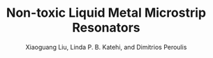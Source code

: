 ---
type: conference
title: Non-toxic Liquid Metal Microstrip Resonators
author: Xiaoguang Liu, Linda P. B. Katehi, and Dimitrios Peroulis
journal:
volume:
number:
year: 2009
month: Dec.
doi: 10.1109/APMC.2009.5385336
pages:
publisher:
booktitle: Asia-Pacific Microwave Conference (APMC)
note:
sort_key: 200912
---